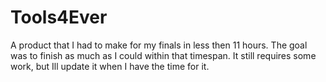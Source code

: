 # Tools4Ever
A product that I had to make for my finals in less then 11 hours. The goal was to finish as much as I could within that timespan.
It still requires some work, but Ill update it when I have the time for it.

